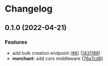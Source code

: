 # Changelog

## 0.1.0 (2022-04-21)


### Features

* add bulk creation endpoint ([#6](https://github.com/virto-network/virto-apis/issues/6)) ([1431188](https://github.com/virto-network/virto-apis/commit/1431188863dbc9cbde447e19d184d2c7f591f54b))
* **merchant:** add cors middleware ([76a7cd6](https://github.com/virto-network/virto-apis/commit/76a7cd6526e6539a9a9fbbdb97e1e274a056ff70))
